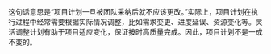 这句话意思是“项目计划一旦被团队采纳后就不应该更改。”实际上，项目计划在执行过程中经常需要根据实际情况调整，比如需求变更、进度延误、资源变化等。灵活调整计划有助于项目适应变化，保证按时高质量完成。因此，项目计划不是一成不变的。